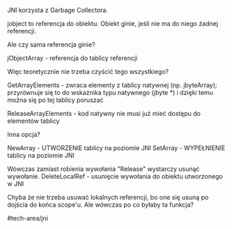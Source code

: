 JNI korzysta z Garbage Collectora.

jobject to referencja do obiektu. 
Obiekt ginie, jeśli nie ma do niego żadnej referencji.

Ale czy sama referencja ginie?

jObjectArray - referencja do tablicy referencji



Więc teoretycznie nie trzeba czyścić tego wszystkiego?




Get<PrimitiveType>ArrayElements - zwraca elementy z tablicy natywnej (np. jbyteArray); przyrównuje się to do wskaźnika typu natywnego (jbyte *) i dzięki temu można się po tej tablicy poruszać

Release<PrimitiveType>ArrayElements - kod natywny nie musi już mieć dostępu do elementów tablicy


Inna opcja?

New<PrimitiveType>Array - UTWORZENIE tablicy na poziomie JNI
Set<PrimitiveType>Array - WYPEŁNIENIE tablicy na poziomie JNI

Wówczas zamiast robienia wywołania "Release" wystarczy usunąć wywołanie.
DeleteLocalRef - usunięcie wywołania do obiektu utworzonego w JNI

Chyba że nie trzeba usuwać lokalnych referencji, bo one się usuną po dojścia do końca scope'u.
Ale wówczas po co byłaby ta funkcja? 
	
#tech-area/jni
	